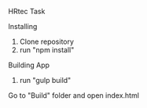 HRtec Task
 
Installing

1) Clone repository
2) run "npm install"

Building App
1) run "gulp build"

Go to "Build" folder and open index.html